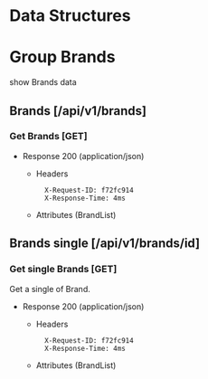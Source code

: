 # Data Structures
# Group Brands
show Brands data

## Brands [/api/v1/brands]
### Get Brands [GET]

+ Response 200 (application/json)

    + Headers

            X-Request-ID: f72fc914
            X-Response-Time: 4ms

    + Attributes (BrandList)
## Brands single [/api/v1/brands/id]
### Get single Brands [GET]
Get a single of Brand.

+ Response 200 (application/json)

    + Headers

            X-Request-ID: f72fc914
            X-Response-Time: 4ms

    + Attributes (BrandList)
